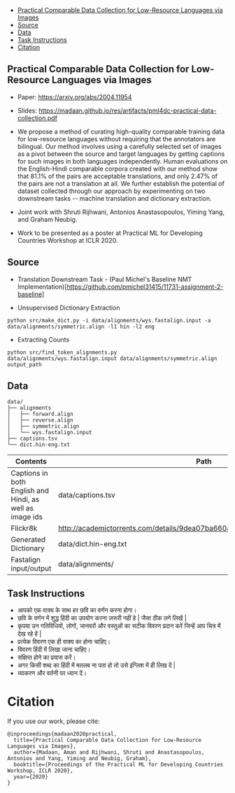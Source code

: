   
* [Practical Comparable Data Collection for Low-Resource Languages via Images](#practical-comparable-data-collection-for-low-resource-languages-via-images)
* [Source](#source)
* [Data](#data)
* [Task Instructions](#task-instructions)
* [Citation](#citation)


## Practical Comparable Data Collection for Low-Resource Languages via Images

- Paper: https://arxiv.org/abs/2004.11954

- Slides: https://madaan.github.io/res/artifacts/pml4dc-practical-data-collection.pdf

- We propose a method of curating high-quality comparable training data for low-resource languages without requiring that the annotators are bilingual. Our method involves using a carefully selected set of images as a pivot between the source and target languages by getting captions for such images in both languages independently. Human evaluations on the English-Hindi comparable corpora created with our method show that 81.1\% of the pairs are acceptable translations, and only 2.47% of the pairs are not a translation at all. We further establish the potential of dataset collected through our approach by experimenting on two downstream tasks -- machine translation and dictionary extraction. 

- Joint work with Shruti Rijhwani, Antonios Anastasopoulos, Yiming Yang, and Graham Neubig.

- Work to be presented as a poster at Practical ML for Developing Countries Workshop at ICLR 2020.



## Source

* Translation Downstream Task - (Paul Michel's Baseline NMT Implementation)[https://github.com/pmichel31415/11731-assignment-2-baseline]

* Unsupervised Dictionary Extraction
```
python src/make_dict.py -i data/alignments/wys.fastalign.input -a data/alignments/symmetric.align -l1 hin -l2 eng 
```

* Extracting Counts
```
python src/find_token_alignments.py data/alignments/wys.fastalign.input data/alignments/symmetric.align output_path
```
## 

## Data
```
data/
├── alignments
│   ├── forward.align
│   ├── reverse.align
│   ├── symmetric.align
│   └── wys.fastalign.input
├── captions.tsv
└── dict.hin-eng.txt
```

| Contents                           	| Path                                                                         	|
|------------------------------------	|------------------------------------------------------------------------------	|
| Captions in both English and Hindi, as well as image ids 	| data/captions.tsv                                                            	|
| Flickr8k                           	| http://academictorrents.com/details/9dea07ba660a722ae1008c4c8afdd303b6f6e53b 	|
| Generated Dictionary               	| data/dict.hin-eng.txt                                                        	|
| Fastalign input/output             	| data/alignments/                                                             	|


## Task Instructions

 - आपको एक वाक्य के साथ हर छवि का वर्णन करना होगा। 
 - छवि के वर्णन में शुद्ध हिंदी का उपयोग करना ज़रूरी नहीं हे | जैसा ठीक लगे लिखें |  
 - कृपया उन गतिविधियों, लोगों, जानवरों और वस्तुओं का सटीक विवरण प्रदान करें जिन्हें आप चित्र में देख रहे हें |  
 - प्रत्येक विवरण एक ही वाक्य का होना चाहिए। 
 - विवरण हिंदी में लिखा जाना चाहिए। 
 - संक्षिप्त होने का प्रयास करें। 
 - अगर किसी शब्द का हिंदी में मतलब ना पता हो तो उसे इंग्लिश में ही लिख दें | 
 - व्याकरण और वर्तनी पर ध्यान दें।
 
# Citation

If you use our work, please cite:

```
@inproceedings{madaan2020practical,
  title={Practical Comparable Data Collection for Low-Resource Languages via Images},
  author={Madaan, Aman and Rijhwani, Shruti and Anastasopoulos, Antonios and Yang, Yiming and Neubig, Graham},
  booktitle={Proceedings of the Practical ML for Developing Countries Workshop, ICLR 2020},
  year={2020}
}
```
